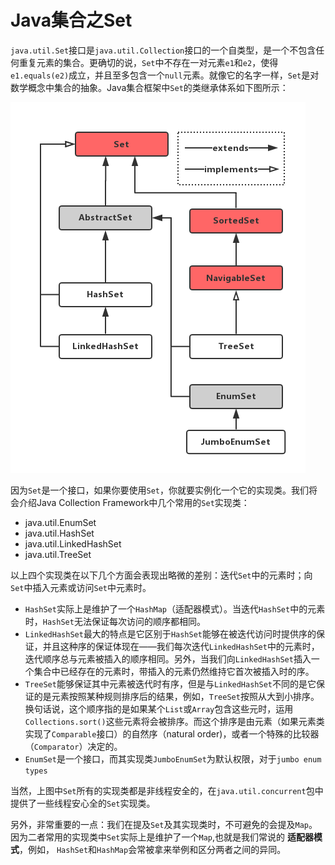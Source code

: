 # Java集合之Set
`java.util.Set`接口是`java.util.Collection`接口的一个自类型，是一个不包含任何重复元素的集合。更确切的说，`Set`中不存在一对元素`e1`和`e2`，使得`e1.equals(e2)`成立，并且至多包含一个`null`元素。就像它的名字一样，`Set`是对数学概念中集合的抽象。Java集合框架中`Set`的类继承体系如下图所示：

![Java Collection Set](./images/set.png)

因为`Set`是一个接口，如果你要使用`Set`，你就要实例化一个它的实现类。我们将会介绍Java Collection Framework中几个常用的`Set`实现类：
- java.util.EnumSet
- java.util.HashSet
- java.util.LinkedHashSet
- java.util.TreeSet

以上四个实现类在以下几个方面会表现出略微的差别：迭代`Set`中的元素时；向`Set`中插入元素或访问`Set`中元素时。

- `HashSet`实际上是维护了一个`HashMap`（适配器模式）。当迭代`HashSet`中的元素时，`HashSet`无法保证每次访问的顺序都相同。
- `LinkedHashSet`最大的特点是它区别于`HashSet`能够在被迭代访问时提供序的保证，并且这种序的保证体现在——我们每次迭代`LinkedHashSet`中的元素时，迭代顺序总与元素被插入的顺序相同。另外，当我们向`LinkedHashSet`插入一个集合中已经存在的元素时，带插入的元素仍然维持它首次被插入时的序。
- `TreeSet`能够保证其中元素被迭代时有序，但是与`LinkedHashSet`不同的是它保证的是元素按照某种规则排序后的结果，例如，`TreeSet`按照从大到小排序。换句话说，这个顺序指的是如果某个`List`或`Array`包含这些元时，运用`Collections.sort()`这些元素将会被排序。而这个排序是由元素（如果元素类实现了`Comparable`接口）的自然序（natural order)，或者一个特殊的比较器（`Comparator`）决定的。
- `EnumSet`是一个接口，而其实现类`JumboEnumSet`为默认权限，对于`jumbo enum types`

当然，上图中`Set`所有的实现类都是非线程安全的，在`java.util.concurrent`包中提供了一些线程安心全的`Set`实现类。

另外，非常重要的一点：我们在提及`Set`及其实现类时，不可避免的会提及`Map`。因为二者常用的实现类中`Set`实际上是维护了一个`Map`,也就是我们常说的 **适配器模式**，例如， `HashSet`和`HashMap`会常被拿来举例和区分两者之间的异同。